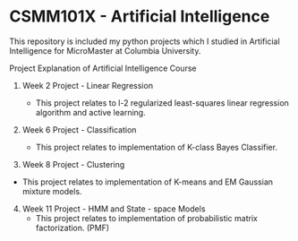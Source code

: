 # CSMM101X - Artificial Intelligence
 This repository is included my python projects which I studied in Artificial Intelligence for MicroMaster at Columbia University.
 
 Project Explanation of Artificial Intelligence Course

1. Week 2 Project - Linear Regression
   - This project relates to l-2 regularized least-squares linear regression algorithm and active learning.
   
2. Week 6 Project - Classification
   - This project relates to implementation of K-class Bayes Classifier.

3. Week 8 Project - Clustering
  - This project relates to implementation of K-means and EM Gaussian mixture models.
         
4. Week 11 Project - HMM and State - space Models
    - This project relates to implementation of probabilistic matrix factorization. (PMF)


